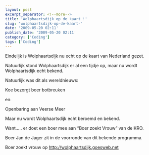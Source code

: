 ```yaml
---
layout: post
excerpt_separator: <!--more-->
title: 'Wolphaartsdijk op de kaart !'
slug: 'wolphaartsdijk-op-de-kaart-'
date: '2009-05-20 02:11'
publish_date: '2009-05-20 02:11'
category: ['Coding']
tags: ['Coding']
---
```

Eindelijk is Wolphaartsdijk nu echt op de kaart van Nederland gezet.  
  
Natuurlijk stond Wolphaartsdijk er al een tijdje op, maar nu wordt
Wolphaartsdijk echt bekend.  
  
Natuurlijk was dit als wereldnieuws:  
  
Koe bezorgt boer botbreuken  
  
en  
  
Openbaring aan Veerse Meer  
  
Maar nu wordt Wolphaartsdijk echt beroemd en bekend.  
  
Want….. er doet een boer mee aan “Boer zoekt Vrouw” van de KRO.  
  
Boer Jan de Jager zit in de voorronde van dit bekende programma.  
  
Boer zoekt vrouw op <http://wolphaartsdijk.goesweb.net>

